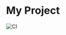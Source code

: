 # My Project

![CI](https://github.com/isaacbrendel/two-mittens-farm/actions/workflows/ci.yml/badge.svg?branch=main)

